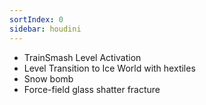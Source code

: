```yaml
---
sortIndex: 0
sidebar: houdini
---
```


- TrainSmash Level Activation
- Level Transition to Ice World with hextiles
- Snow bomb
- Force-field glass shatter fracture

